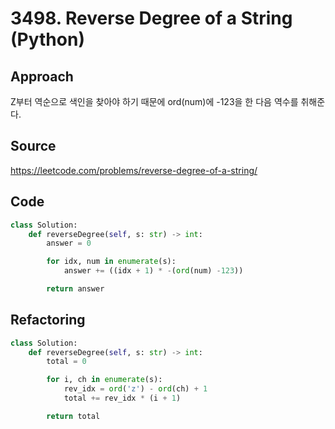 # 3498. Reverse Degree of a String (Python)

## Approach

Z부터 역순으로 색인을 찾아야 하기 때문에 ord(num)에 -123을 한 다음 역수를 취해준다.

## Source

https://leetcode.com/problems/reverse-degree-of-a-string/

## Code

```python
class Solution:
    def reverseDegree(self, s: str) -> int:
        answer = 0

        for idx, num in enumerate(s):
            answer += ((idx + 1) * -(ord(num) -123))

        return answer
```

## Refactoring

```python
class Solution:
    def reverseDegree(self, s: str) -> int:
        total = 0

        for i, ch in enumerate(s):
            rev_idx = ord('z') - ord(ch) + 1
            total += rev_idx * (i + 1)

        return total
```
